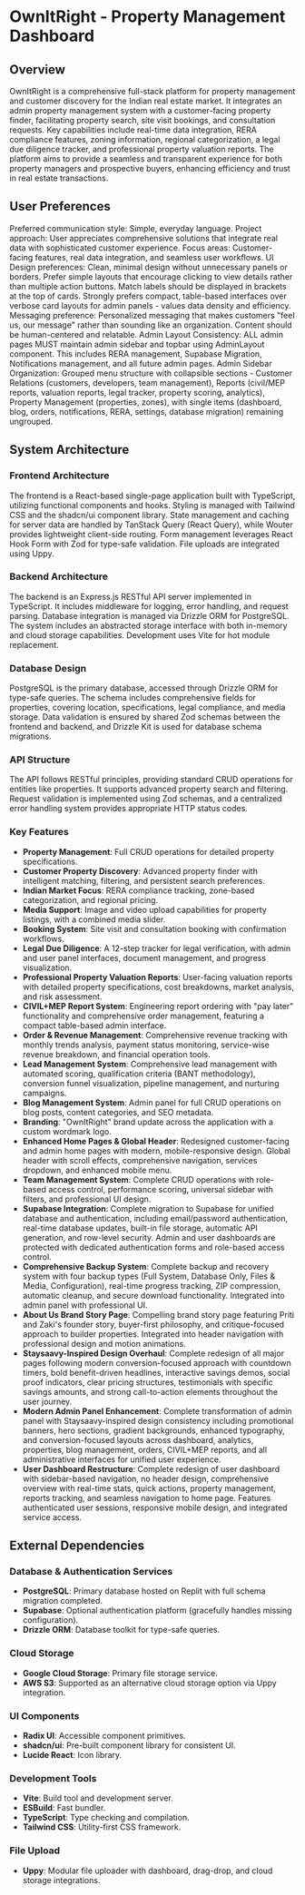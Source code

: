 # OwnItRight - Property Management Dashboard

## Overview
OwnItRight is a comprehensive full-stack platform for property management and customer discovery for the Indian real estate market. It integrates an admin property management system with a customer-facing property finder, facilitating property search, site visit bookings, and consultation requests. Key capabilities include real-time data integration, RERA compliance features, zoning information, regional categorization, a legal due diligence tracker, and professional property valuation reports. The platform aims to provide a seamless and transparent experience for both property managers and prospective buyers, enhancing efficiency and trust in real estate transactions.

## User Preferences
Preferred communication style: Simple, everyday language.
Project approach: User appreciates comprehensive solutions that integrate real data with sophisticated customer experience.
Focus areas: Customer-facing features, real data integration, and seamless user workflows.
UI Design preferences: Clean, minimal design without unnecessary panels or borders. Prefer simple layouts that encourage clicking to view details rather than multiple action buttons. Match labels should be displayed in brackets at the top of cards. Strongly prefers compact, table-based interfaces over verbose card layouts for admin panels - values data density and efficiency.
Messaging preference: Personalized messaging that makes customers "feel us, our message" rather than sounding like an organization. Content should be human-centered and relatable.
Admin Layout Consistency: ALL admin pages MUST maintain admin sidebar and topbar using AdminLayout component. This includes RERA management, Supabase Migration, Notifications management, and all future admin pages.
Admin Sidebar Organization: Grouped menu structure with collapsible sections - Customer Relations (customers, developers, team management), Reports (civil/MEP reports, valuation reports, legal tracker, property scoring, analytics), Property Management (properties, zones), with single items (dashboard, blog, orders, notifications, RERA, settings, database migration) remaining ungrouped.

## System Architecture

### Frontend Architecture
The frontend is a React-based single-page application built with TypeScript, utilizing functional components and hooks. Styling is managed with Tailwind CSS and the shadcn/ui component library. State management and caching for server data are handled by TanStack Query (React Query), while Wouter provides lightweight client-side routing. Form management leverages React Hook Form with Zod for type-safe validation. File uploads are integrated using Uppy.

### Backend Architecture
The backend is an Express.js RESTful API server implemented in TypeScript. It includes middleware for logging, error handling, and request parsing. Database integration is managed via Drizzle ORM for PostgreSQL. The system includes an abstracted storage interface with both in-memory and cloud storage capabilities. Development uses Vite for hot module replacement.

### Database Design
PostgreSQL is the primary database, accessed through Drizzle ORM for type-safe queries. The schema includes comprehensive fields for properties, covering location, specifications, legal compliance, and media storage. Data validation is ensured by shared Zod schemas between the frontend and backend, and Drizzle Kit is used for database schema migrations.

### API Structure
The API follows RESTful principles, providing standard CRUD operations for entities like properties. It supports advanced property search and filtering. Request validation is implemented using Zod schemas, and a centralized error handling system provides appropriate HTTP status codes.

### Key Features
- **Property Management**: Full CRUD operations for detailed property specifications.
- **Customer Property Discovery**: Advanced property finder with intelligent matching, filtering, and persistent search preferences.
- **Indian Market Focus**: RERA compliance tracking, zone-based categorization, and regional pricing.
- **Media Support**: Image and video upload capabilities for property listings, with a combined media slider.
- **Booking System**: Site visit and consultation booking with confirmation workflows.
- **Legal Due Diligence**: A 12-step tracker for legal verification, with admin and user panel interfaces, document management, and progress visualization.
- **Professional Property Valuation Reports**: User-facing valuation reports with detailed property specifications, cost breakdowns, market analysis, and risk assessment.
- **CIVIL+MEP Report System**: Engineering report ordering with "pay later" functionality and comprehensive order management, featuring a compact table-based admin interface.
- **Order & Revenue Management**: Comprehensive revenue tracking with monthly trends analysis, payment status monitoring, service-wise revenue breakdown, and financial operation tools.
- **Lead Management System**: Comprehensive lead management with automated scoring, qualification criteria (BANT methodology), conversion funnel visualization, pipeline management, and nurturing campaigns.
- **Blog Management System**: Admin panel for full CRUD operations on blog posts, content categories, and SEO metadata.
- **Branding**: "OwnItRight" brand update across the application with a custom wordmark logo.
- **Enhanced Home Pages & Global Header**: Redesigned customer-facing and admin home pages with modern, mobile-responsive design. Global header with scroll effects, comprehensive navigation, services dropdown, and enhanced mobile menu.
- **Team Management System**: Complete CRUD operations with role-based access control, performance scoring, universal sidebar with filters, and professional UI design.
- **Supabase Integration**: Complete migration to Supabase for unified database and authentication, including email/password authentication, real-time database updates, built-in file storage, automatic API generation, and row-level security. Admin and user dashboards are protected with dedicated authentication forms and role-based access control.
- **Comprehensive Backup System**: Complete backup and recovery system with four backup types (Full System, Database Only, Files & Media, Configuration), real-time progress tracking, ZIP compression, automatic cleanup, and secure download functionality. Integrated into admin panel with professional UI.
- **About Us Brand Story Page**: Compelling brand story page featuring Priti and Zaki's founder story, buyer-first philosophy, and critique-focused approach to builder properties. Integrated into header navigation with professional design and motion animations.
- **Staysaavy-Inspired Design Overhaul**: Complete redesign of all major pages following modern conversion-focused approach with countdown timers, bold benefit-driven headlines, interactive savings demos, social proof indicators, clear pricing structures, testimonials with specific savings amounts, and strong call-to-action elements throughout the user journey.
- **Modern Admin Panel Enhancement**: Complete transformation of admin panel with Staysaavy-inspired design consistency including promotional banners, hero sections, gradient backgrounds, enhanced typography, and conversion-focused layouts across dashboard, analytics, properties, blog management, orders, CIVIL+MEP reports, and all administrative interfaces for unified user experience.
- **User Dashboard Restructure**: Complete redesign of user dashboard with sidebar-based navigation, no header design, comprehensive overview with real-time stats, quick actions, property management, reports tracking, and seamless navigation to home page. Features authenticated user sessions, responsive mobile design, and integrated service access.

## External Dependencies

### Database & Authentication Services
- **PostgreSQL**: Primary database hosted on Replit with full schema migration completed.
- **Supabase**: Optional authentication platform (gracefully handles missing configuration).
- **Drizzle ORM**: Database toolkit for type-safe queries.

### Cloud Storage
- **Google Cloud Storage**: Primary file storage service.
- **AWS S3**: Supported as an alternative cloud storage option via Uppy integration.

### UI Components
- **Radix UI**: Accessible component primitives.
- **shadcn/ui**: Pre-built component library for consistent UI.
- **Lucide React**: Icon library.

### Development Tools
- **Vite**: Build tool and development server.
- **ESBuild**: Fast bundler.
- **TypeScript**: Type checking and compilation.
- **Tailwind CSS**: Utility-first CSS framework.

### File Upload
- **Uppy**: Modular file uploader with dashboard, drag-drop, and cloud storage integrations.